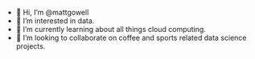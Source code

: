 - 👋 Hi, I’m @mattgowell
- 👀 I’m interested in data.
- 🌱 I’m currently learning about all things cloud computing.
- 💞️ I’m looking to collaborate on coffee and sports related data science projects.

<!---
mattgowell/mattgowell is a ✨ special ✨ repository because its `README.md` (this file) appears on your GitHub profile.
You can click the Preview link to take a look at your changes.
--->
